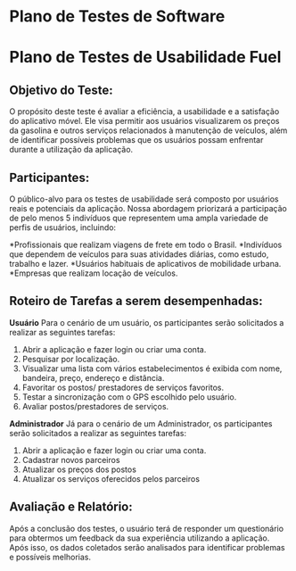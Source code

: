 # Plano de Testes de Software

# **Plano de Testes de Usabilidade Fuel**

## **Objetivo do Teste:**

O propósito deste teste é avaliar a eficiência, a usabilidade e a satisfação do aplicativo móvel. Ele visa permitir aos usuários visualizarem os preços da gasolina e outros serviços relacionados à manutenção de veículos, além de identificar possíveis problemas que os usuários possam enfrentar durante a utilização da aplicação.

## **Participantes:**

O público-alvo para os testes de usabilidade será composto por usuários reais e potenciais da aplicação. Nossa abordagem priorizará a participação de pelo menos 5 indivíduos que representem uma ampla variedade de perfis de usuários, incluindo:

*Profissionais que realizam viagens de frete em todo o Brasil.
*Indivíduos que dependem de veículos para suas atividades diárias, como estudo, trabalho e lazer.
*Usuários habituais de aplicativos de mobilidade urbana.
*Empresas que realizam locação de veículos.

## **Roteiro de Tarefas a serem desempenhadas:**

**Usuário**
Para o cenário de um usuário, os participantes serão solicitados a realizar as seguintes tarefas:
1. Abrir a aplicação e fazer login ou criar uma conta.
2. Pesquisar por localização.
3. Visualizar uma lista com vários estabelecimentos é exibida com nome, bandeira, preço, endereço e distância.
4. Favoritar os postos/ prestadores de serviços favoritos.
5. Testar a sincronização com o GPS escolhido pelo usuário.
6. Avaliar postos/prestadores de serviços.

**Administrador**
Já para o cenário de um Administrador, os participantes serão solicitados a realizar as seguintes tarefas:
1.	Abrir a aplicação e fazer login ou criar uma conta.
2.	Cadastrar novos parceiros
3.	Atualizar os preços dos postos
4.	Atualizar os serviços oferecidos pelos parceiros
   

## **Avaliação e Relatório:**
Após a conclusão dos testes, o usuário terá de responder um questionário para obtermos um feedback da sua experiência utilizando a aplicação. Após isso, os dados coletados serão analisados para identificar problemas e possíveis melhorias.

